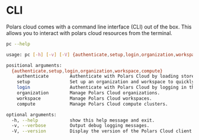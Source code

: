 # CLI

Polars cloud comes with a command line interface (CLI) out of the box. This allows you to interact
with polars cloud resources from the terminal.

```bash
pc --help

usage: pc [-h] [-v] [-V] {authenticate,setup,login,organization,workspace,compute} ...

positional arguments:
  {authenticate,setup,login,organization,workspace,compute}
    authenticate        Authenticate with Polars Cloud by loading stored credentials or otherwise logging in through the browser.
    setup               Set up an organization and workspace to quickly run queries. Ideal to get started with Polars Cloud.
    login               Authenticate with Polars Cloud by logging in through the browser.
    organization        Manage Polars Cloud organizations.
    workspace           Manage Polars Cloud workspaces.
    compute             Manage Polars Cloud compute clusters.

optional arguments:
  -h, --help            show this help message and exit.
  -v, --verbose         Output debug logging messages.
  -V, --version         Display the version of the Polars Cloud client.
```
